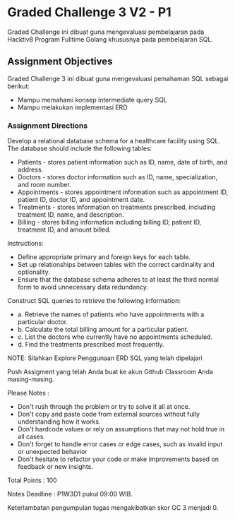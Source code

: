 # Graded Challenge 3 V2 - P1

Graded Challenge ini dibuat guna mengevaluasi pembelajaran pada Hacktiv8 Program Fulltime Golang khususnya pada pembelajaran SQL.

## Assignment Objectives

Graded Challenge 3 ini dibuat guna mengevaluasi pemahaman SQL sebagai berikut:

- Mampu memahami konsep intermediate query SQL
- Mampu melakukan implementasi ERD

### Assignment Directions

Develop a relational database schema for a healthcare facility using SQL. The database should include the following tables:

- Patients - stores patient information such as ID, name, date of birth, and address.
- Doctors - stores doctor information such as ID, name, specialization, and room number.
- Appointments - stores appointment information such as appointment ID, patient ID, doctor ID, and appointment date.
- Treatments - stores information on treatments prescribed, including treatment ID, name, and description.
- Billing - stores billing information including billing ID, patient ID, treatment ID, and amount billed.

Instructions:

- Define appropriate primary and foreign keys for each table.
- Set up relationships between tables with the correct cardinality and optionality.
- Ensure that the database schema adheres to at least the third normal form to avoid unnecessary data redundancy.

Construct SQL queries to retrieve the following information:

- a. Retrieve the names of patients who have appointments with a particular doctor.
- b. Calculate the total billing amount for a particular patient.
- c. List the doctors who currently have no appointments scheduled.
- d. Find the treatments prescribed most frequently.

NOTE: Silahkan Explore Penggunaan ERD SQL yang telah dipelajari

Push Assigment yang telah Anda buat ke akun Github Classroom Anda masing-masing.

Please Notes :

- Don't rush through the problem or try to solve it all at once.
- Don't copy and paste code from external sources without fully understanding how it works.
- Don't hardcode values or rely on assumptions that may not hold true in all cases.
- Don't forget to handle error cases or edge cases, such as invalid input or unexpected behavior
- Don't hesitate to refactor your code or make improvements based on feedback or new insights.

Total Points : 100

Notes Deadline : P1W3D1 pukul 09:00 WIB.

Keterlambatan pengumpulan tugas mengakibatkan skor GC 3 menjadi 0.
